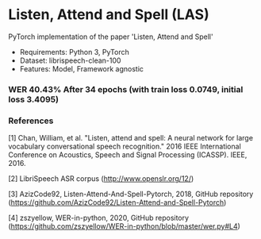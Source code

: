 # Listen, Attend and Spell (LAS)

PyTorch implementation of the paper 'Listen, Attend and Spell'

* Requirements: Python 3, PyTorch
* Dataset: librispeech-clean-100
* Features: Model, Framework agnostic

### WER 40.43% After 34 epochs (with train loss 0.0749, initial loss 3.4095)

### References
[1] Chan, William, et al. "Listen, attend and spell: A neural network for large vocabulary conversational speech recognition." 2016 IEEE International Conference on Acoustics, Speech and Signal Processing (ICASSP). IEEE, 2016.

[2] LibriSpeech ASR corpus (http://www.openslr.org/12/)

[3] AzizCode92, Listen-Attend-And-Spell-Pytorch, 2018, GitHub repository (https://github.com/AzizCode92/Listen-Attend-and-Spell-Pytorch)

[4] zszyellow, WER-in-python, 2020, GitHub repository (https://github.com/zszyellow/WER-in-python/blob/master/wer.py#L4)
